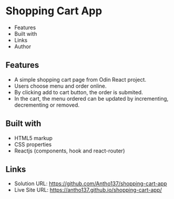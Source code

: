 # Shopping Cart App

- Features
- Built with
- Links
- Author

## Features

- A simple shopping cart page from Odin React project.
- Users choose menu and order online.
- By clicking add to cart button, the order is submited.
- In the cart, the menu ordered can be updated by incrementing, decrementing or removed.

## Built with

- HTML5 markup 
- CSS properties
- Reactjs (components, hook and react-router)

## Links

- Solution URL: https://github.com/Antho137/shopping-cart-app
- Live Site URL: https://antho137.github.io/shopping-cart-app/